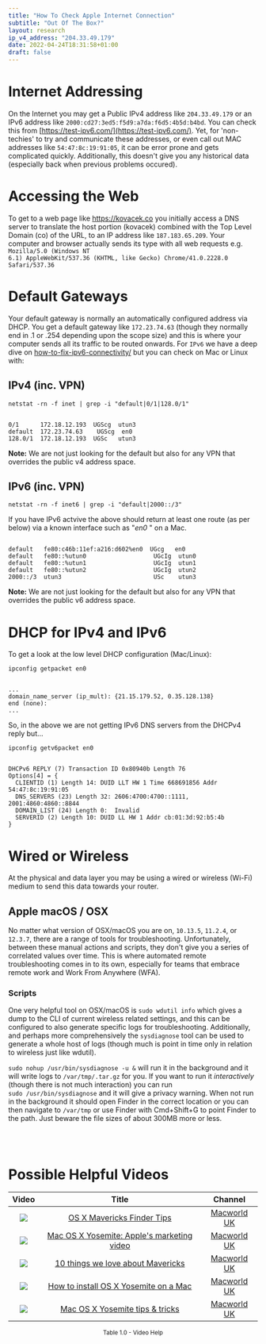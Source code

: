 ```yaml
---
title: "How To Check Apple Internet Connection"
subtitle: "Out Of The Box?"
layout: research
ip_v4_address: "204.33.49.179"
date: 2022-04-24T18:31:58+01:00
draft: false
---
```


# Internet Addressing
On the Internet you may get a Public IPv4 address like <code>204.33.49.179</code> or an IPv6 address like <code>2000:cd27:3ed5:f5d9:a7da:f6d5:4b5d:b4bd</code>. You can check this from [https://test-ipv6.com/](https://test-ipv6.com/). Yet, for 'non-techies' to try and communicate these addresses, or even call out MAC addresses like <code>54:47:8c:19:91:05</code>, it can be error prone and gets complicated quickly. Additionally, this doesn't give you any historical data (especially back when previous problems occured).

# Accessing the Web
To get to a web page like https://kovacek.co you initially access a DNS server to translate the host portion (kovacek) combined with the Top Level Domain (co) of the URL, to an IP address like <code>187.183.65.209</code>. Your computer and browser actually sends its type with all web requests e.g. <br><code>Mozilla/5.0 (Windows NT 6.1) AppleWebKit/537.36 (KHTML, like Gecko) Chrome/41.0.2228.0 Safari/537.36</code>

# Default Gateways
Your default gateway is normally an automatically configured address via DHCP. You get a default gateway like <code>172.23.74.63</code> (though they normally end in .1 or .254 depending upon the scope size) and this is where your computer sends all its traffic to be routed onwards. For <code>IPv6</code> we have a deep dive on [how-to-fix-ipv6-connectivity/](/blog/how-to-fix-ipv6-connectivity/) but you can check on Mac or Linux with:

## IPv4 (inc. VPN)
<code>netstat -rn -f inet | grep -i "default|0/1|128.0/1"</code>

<pre><code>
0/1      172.18.12.193  UGScg  utun3
default  172.23.74.63    UGScg  en0
128.0/1  172.18.12.193  UGSc   utun3</code></pre>

**Note:** We are not just looking for the default but also for any VPN that overrides the public v4 address space.

## IPv6 (inc. VPN)
<code>netstat -rn -f inet6 | grep -i "default|2000::/3"</code>

If you have IPv6 actvive the above should return at least one route (as per below) via a known interface such as "_en0_ " on a Mac. 

<pre><code>
default   fe80:c46b:11ef:a216:d602%en0  UGcg   en0
default   fe80::%utun0                   UGcIg  utun0
default   fe80::%utun1                   UGcIg  utun1
default   fe80::%utun2                   UGcIg  utun2
2000::/3  utun3                          USc    utun3</code></pre>

**Note:** We are not just looking for the default but also for any VPN that overrides the public v6 address space.

# DHCP for IPv4 and IPv6

To get a look at the low level DHCP configuration (Mac/Linux): 

<code>ipconfig getpacket en0</code>

<pre><code>
...
domain_name_server (ip_mult): {21.15.179.52, 0.35.128.138}
end (none):
...</code></pre>

So, in the above we are not getting IPv6 DNS servers from the DHCPv4 reply but...

<code>ipconfig getv6packet en0</code>

<pre><code>
DHCPv6 REPLY (7) Transaction ID 0x80940b Length 76
Options[4] = {
  CLIENTID (1) Length 14: DUID LLT HW 1 Time 668691856 Addr 54:47:8c:19:91:05
  DNS_SERVERS (23) Length 32: 2606:4700:4700::1111, 2001:4860:4860::8844
  DOMAIN_LIST (24) Length 0:  Invalid
  SERVERID (2) Length 10: DUID LL HW 1 Addr cb:01:3d:92:b5:4b
}</code></pre>

# Wired or Wireless
At the physical and data layer you may be using a wired or wireless (Wi-Fi) medium to send this data towards your router. 

## Apple macOS / OSX
No matter what version of OSX/macOS you are on, <code>10.13.5</code>, <code>11.2.4</code>, or <code>12.3.7</code>, there are a range of tools for troubleshooting. Unfortunately, between these manual actions and scripts, they don't give you a series of correlated values over time. This is where automated remote troubleshooting comes in to its own, especially for teams that embrace remote work and Work From Anywhere (WFA).

### Scripts
One very helpful tool on OSX/macOS is <code>sudo wdutil info</code> which gives a dump to the CLI of current wireless related settings, and this can be configured to also generate specific logs for troubleshooting. Additionally, and perhaps more comprehensively the <code>sysdiagnose</code> tool can be used to generate a whole host of logs (though much is point in time only in relation to wireless just like wdutil).

<code>sudo nohup /usr/bin/sysdiagnose -u &</code> will run it in the background and it will write logs to <code>/var/tmp/<blah>.tar.gz</code> for you. If you want to run it *interactively* (though there is not much interaction) you can run<br><code>sudo /usr/bin/sysdiagnose</code> and it will give a privacy warning. When not run in the background it should open Finder in the correct location or you can then navigate to <code>/var/tmp</code> or use Finder with Cmd+Shift+G to point Finder to the path. Just beware the file sizes of about 300MB more or less.

<br><br>
# Possible Helpful Videos

<link href="/plugins/lity/css/lity.min.css" rel="stylesheet">
<script src="/plugins/lity/js/lity.min.js"></script>
<div class="table1-start"></div>

|Video | Title | Channel |
| :---: | :---: | :---: |
|<a href="https://www.youtube.com/watch?v=BfuCWcf34kY" data-lity><img src="https://i.ytimg.com/vi/BfuCWcf34kY/default.jpg" class="img-fluid"></a>|<a href="https://www.youtube.com/watch?v=BfuCWcf34kY" data-lity>OS X Mavericks Finder Tips</a>|<a target="_blank" href="https://www.youtube.com/channel/UCT7WejN8j_nGiSfwK8TnBcw" >Macworld UK</a>|
|<a href="https://www.youtube.com/watch?v=ZlG0sSoW09M" data-lity><img src="https://i.ytimg.com/vi/ZlG0sSoW09M/default.jpg" class="img-fluid"></a>|<a href="https://www.youtube.com/watch?v=ZlG0sSoW09M" data-lity>Mac OS X Yosemite: Apple&#39;s marketing video</a>|<a target="_blank" href="https://www.youtube.com/channel/UCT7WejN8j_nGiSfwK8TnBcw" >Macworld UK</a>|
|<a href="https://www.youtube.com/watch?v=VMbALon9IEQ" data-lity><img src="https://i.ytimg.com/vi/VMbALon9IEQ/default.jpg" class="img-fluid"></a>|<a href="https://www.youtube.com/watch?v=VMbALon9IEQ" data-lity>10 things we love about Mavericks</a>|<a target="_blank" href="https://www.youtube.com/channel/UCT7WejN8j_nGiSfwK8TnBcw" >Macworld UK</a>|
|<a href="https://www.youtube.com/watch?v=tqSv1v2BXIo" data-lity><img src="https://i.ytimg.com/vi/tqSv1v2BXIo/default.jpg" class="img-fluid"></a>|<a href="https://www.youtube.com/watch?v=tqSv1v2BXIo" data-lity>How to install OS X Yosemite on a Mac</a>|<a target="_blank" href="https://www.youtube.com/channel/UCT7WejN8j_nGiSfwK8TnBcw" >Macworld UK</a>|
|<a href="https://www.youtube.com/watch?v=xfGKZ1-2Duk" data-lity><img src="https://i.ytimg.com/vi/xfGKZ1-2Duk/default.jpg" class="img-fluid"></a>|<a href="https://www.youtube.com/watch?v=xfGKZ1-2Duk" data-lity>Mac OS X Yosemite tips &amp; tricks</a>|<a target="_blank" href="https://www.youtube.com/channel/UCT7WejN8j_nGiSfwK8TnBcw" >Macworld UK</a>|

<center><small>Table 1.0 - Video Help</small></center>
 <br>
<div class="table1-end"></div>
<script type="text/javascript">
(function() {
    $('div.table1-start').nextUntil('div.table1-end', 'table').addClass('table thead-dark table-striped table-responsive rounded').attr('id', 't1');
    $('#t1').find('thead').addClass('thead-dark');
})();
</script>

